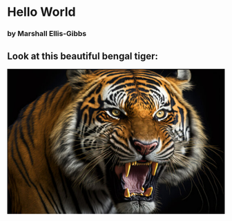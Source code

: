 # Hello World
### by Marshall Ellis-Gibbs

## Look at this beautiful bengal tiger:
![BengalTiger.PNG](BengalTiger.PNG)
